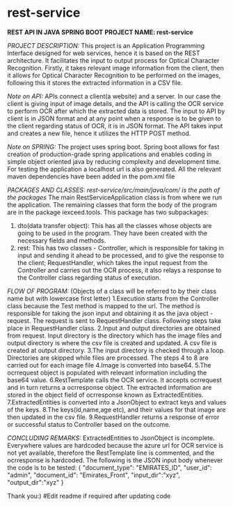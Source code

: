 # rest-service
**REST API IN JAVA SPRING BOOT**
**PROJECT NAME: rest-service**

_PROJECT DESCRIPTION:_
This project is an Application Programming Interface designed for web services, hence it is based on the REST architecture. 
It facilitates the input to output process for Optical Character Recognition. Firstly, it takes relevant image information 
from the client, then it allows for Optical Character Recognition to be performed on the images, following this it stores
the extracted information in a CSV file.

_Note on API:_
APIs connect a client(a website) and a server. In our case the client is giving input of image details, and the API is calling
the OCR service to perform OCR after which the extracted data is stored. The input to API by client is in JSON format and
at any point when a response is to be given to the client regarding status of OCR, it is in JSON format. The API takes input 
and creates a new file, hence it utilizes the HTTP POST method.

_Note on SPRING:_
The project uses spring boot. Spring boot allows for fast creation of production-grade spring applications and enables coding
in simple object oriented java by reducing complexity and development time. For testing the application a localhost url
is also generated. All the relevant maven dependencies have been added in the pom.xml file 

_PACKAGES AND CLASSES:_
*rest-service/src/main/java/com/ is the path of the packages*
The main RestServiceApplication class is from where we run the application.
The remaining classes that form the body of the program are in the package iexceed.tools. This package has two subpackages:
1) dto(data transfer object): This has all the classes whose objects are going to be used in the program. They have been 
   created with the necessary fields and methods.
2) rest: This has two classes - Controller, which is responsible for taking in input and sending it ahead to be processed, and
   to give the response to the client; RequestHandler, which takes the input request from the Controller and carries out the
   OCR process, it also relays a response to the Controller class regarding status of execution.
   
_FLOW OF PROGRAM:_
(Objects of a class will be referred to by their class name but with lowercase first letter)
1.Execution starts from the Controller class because the Test method is mapped to the url. The method is responsible for
  taking the json input and obtaining it as the java object - request. The request is sent to RequestHandler class. Following
  steps take place in RequestHandler class.
2.Input and output directories are obtained from request. Input directory is the directory which has the image files and
  output directory is where the csv file is created and updated. A csv file is created at output directory.
3.The input directory is checked through a loop. Directories are skipped while files are processed. The steps 4 to 8 are
  carried out for each image file
4.Image is converted into base64.
5.The ocrrequest object is populated with relevant information including the base64 value.
6.RestTemplate calls the OCR service. It accepts ocrrequest and in turn returns a ocrresponse object. The extracted information
  are stored in the object field of ocrresponse known as ExtractedEntities.
7.ExtractedEntities is converted into a JsonObject to extract keys and values of the keys.
8.The keys(id,name,age etc), and their values for that image are then updated in the csv file.
9.RequestHandler returns a response of error or successful status to Controller based on the outcome.

_CONCLUDING REMARKS:_
ExtractedEntities to JsonObject is incomplete. Everywhere values are hardcoded because the azure url for OCR service is not yet
available, therefore the RestTemplate line is commented, and the ocrresponse is hardcoded. The following is the JSON input
body whenever the code is to be tested:
{
"document_type": "EMIRATES_ID",
"user_id": "admin",
"document_id": "Emirates_Front",
"input_dir":"xyz",
"output_dir":"xyz"
}

Thank you:)
#Edit readme if required after updating code




